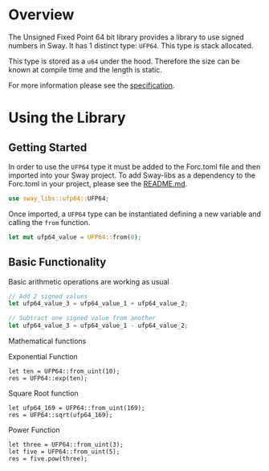 # Overview

The Unsigned Fixed Point 64 bit library provides a library to use signed numbers in Sway. It has 1 distinct type: `UFP64`. This type is stack allocated.

This type is stored as a `u64` under the hood. Therefore the size can be known at compile time and the length is static. 

For more information please see the [specification](./SPECIFICATION.md).

# Using the Library

## Getting Started

In order to use the `UFP64` type it must be added to the Forc.toml file and then imported into your Sway project. To add Sway-libs as a dependency to the Forc.toml in your project, please see the [README.md](../../../../../README.md).

```rust
use sway_libs::ufp64::UFP64;
```

Once imported, a `UFP64` type can be instantiated defining a new variable and calling the `from` function.

```rust
let mut ufp64_value = UFP64::from(0);
```

## Basic Functionality

Basic arithmetic operations are working as usual

```rust
// Add 2 signed values
let ufp64_value_3 = ufp64_value_1 + ufp64_value_2;

// Subtract one signed value from another
let ufp64_value_3 = ufp64_value_1 - ufp64_value_2;
```

Mathematical functions

Exponential Function
```
let ten = UFP64::from_uint(10);
res = UFP64::exp(ten);
```

Square Root function
```
let ufp64_169 = UFP64::from_uint(169);
res = UFP64::sqrt(ufp64_169);
```

Power Function
```
let three = UFP64::from_uint(3);
let five = UFP64::from_uint(5);
res = five.pow(three);
```